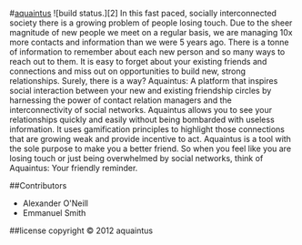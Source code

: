#[aquaintus][1] ![build status.][2]
In this fast paced, socially interconnected society there is a growing problem of people losing touch. Due to the sheer magnitude of new people we meet on a regular basis, we are managing 10x more contacts and information than we were 5 years ago. There is a tonne of information to remember about each new person and so many ways to reach out to them. It is easy to forget about your existing friends and connections and miss out on opportunities to build new, strong relationships. Surely, there is a way?
Aquaintus: A platform that inspires social interaction between your new and existing friendship circles by harnessing the power of contact relation managers and the interconnectivity of social networks.
Aquaintus allows you to see your relationships quickly and easily without being bombarded with useless information. It uses gamification principles to highlight those connections that are growing weak and provide incentive to act. 
Aquaintus is a tool with the sole purpose to make you a better friend. So when you feel like you are losing touch or just being overwhelmed by social networks, think of Aquaintus: Your friendly reminder. 


##Contributors
* Alexander O'Neill
* Emmanuel Smith

##license
copyright &copy; 2012 aquaintus

[1]: aquaintus.com    "aquaintus"
